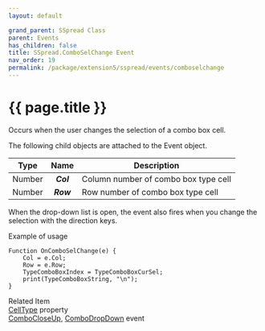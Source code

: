 ```yaml
---
layout: default

grand_parent: SSpread Class
parent: Events
has_children: false
title: SSpread.ComboSelChange Event
nav_order: 19
permalink: /package/extension5/sspread/events/comboselchange
---
```

# {{ page.title }}

Occurs when the user changes the selection of a combo box cell.

The following child objects are attached to the Event object.

| Type   |    Name   | Description                       |
|--------|:---------:|-----------------------------------|
| Number | **_Col_** | Column number of combo box type cell      |
| Number | **_Row_** | Row number of combo box type cell |

When the drop-down list is open, the event also fires when you change the selection with the direction keys.

Example of usage

```
Function OnComboSelChange(e) {
    Col = e.Col;
    Row = e.Row;
    TypeComboBoxIndex = TypeComboBoxCurSel;
    print(TypeComboBoxString, "\n");
}
```

Related Item<br>
<a href="/package/extension5/sspread/properties/celltype">CellType</a> property<br>
<a href="/package/extension5/sspread/events/combocloseup">ComboCloseUp</a>, <a href="/package/extension5/sspread/events/combodropdown">ComboDropDown</a> event

